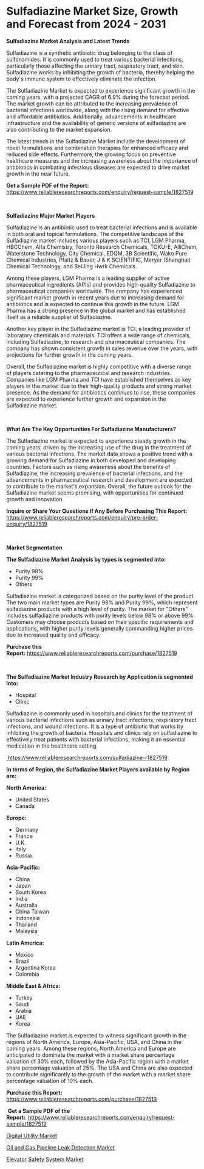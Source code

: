 <p><h1>Sulfadiazine Market Size, Growth and Forecast from 2024 - 2031</h1></p><p><strong>Sulfadiazine Market Analysis and Latest Trends</strong></p>
<p><p>Sulfadiazine is a synthetic antibiotic drug belonging to the class of sulfonamides. It is commonly used to treat various bacterial infections, particularly those affecting the urinary tract, respiratory tract, and skin. Sulfadiazine works by inhibiting the growth of bacteria, thereby helping the body's immune system to effectively eliminate the infection.</p><p>The Sulfadiazine Market is expected to experience significant growth in the coming years, with a projected CAGR of 6.9% during the forecast period. The market growth can be attributed to the increasing prevalence of bacterial infections worldwide, along with the rising demand for effective and affordable antibiotics. Additionally, advancements in healthcare infrastructure and the availability of generic versions of sulfadiazine are also contributing to the market expansion.</p><p>The latest trends in the Sulfadiazine Market include the development of novel formulations and combination therapies for enhanced efficacy and reduced side effects. Furthermore, the growing focus on preventive healthcare measures and the increasing awareness about the importance of antibiotics in combating infectious diseases are expected to drive market growth in the near future.</p></p>
<p><strong>Get a Sample PDF of the Report:&nbsp;</strong> <a href="https://www.reliableresearchreports.com/enquiry/request-sample/1827519">https://www.reliableresearchreports.com/enquiry/request-sample/1827519</a></p>
<p>&nbsp;</p>
<p><strong>Sulfadiazine Major Market Players</strong></p>
<p><p>Sulfadiazine is an antibiotic used to treat bacterial infections and is available in both oral and topical formulations. The competitive landscape of the Sulfadiazine market includes various players such as TCI, LGM Pharma, HBCChem, Alfa Chemistry, Toronto Research Chemicals, TOKU-E, AlliChem, Waterstone Technology, City Chemical, EDQM, 3B Scientific, Wako Pure Chemical Industries, Pfaltz & Bauer, J & K SCIENTIFIC, Meryer (Shanghai) Chemical Technology, and BeiJing Hwrk Chemicals.</p><p>Among these players, LGM Pharma is a leading supplier of active pharmaceutical ingredients (APIs) and provides high-quality Sulfadiazine to pharmaceutical companies worldwide. The company has experienced significant market growth in recent years due to increasing demand for antibiotics and is expected to continue this growth in the future. LGM Pharma has a strong presence in the global market and has established itself as a reliable supplier of Sulfadiazine.</p><p>Another key player in the Sulfadiazine market is TCI, a leading provider of laboratory chemicals and materials. TCI offers a wide range of chemicals, including Sulfadiazine, to research and pharmaceutical companies. The company has shown consistent growth in sales revenue over the years, with projections for further growth in the coming years.</p><p>Overall, the Sulfadiazine market is highly competitive with a diverse range of players catering to the pharmaceutical and research industries. Companies like LGM Pharma and TCI have established themselves as key players in the market due to their high-quality products and strong market presence. As the demand for antibiotics continues to rise, these companies are expected to experience further growth and expansion in the Sulfadiazine market.</p></p>
<p>&nbsp;</p>
<p><strong>What Are The Key Opportunities For Sulfadiazine Manufacturers?</strong></p>
<p><p>The Sulfadiazine market is expected to experience steady growth in the coming years, driven by the increasing use of the drug in the treatment of various bacterial infections. The market data shows a positive trend with a growing demand for Sulfadiazine in both developed and developing countries. Factors such as rising awareness about the benefits of Sulfadiazine, the increasing prevalence of bacterial infections, and the advancements in pharmaceutical research and development are expected to contribute to the market's expansion. Overall, the future outlook for the Sulfadiazine market seems promising, with opportunities for continued growth and innovation.</p></p>
<p><strong>Inquire or Share Your Questions If Any Before Purchasing This Report:</strong> <a href="https://www.reliableresearchreports.com/enquiry/pre-order-enquiry/1827519">https://www.reliableresearchreports.com/enquiry/pre-order-enquiry/1827519</a></p>
<p>&nbsp;</p>
<p><strong>Market Segmentation</strong></p>
<p><strong>The Sulfadiazine Market Analysis by types is segmented into:</strong></p>
<p><ul><li>Purity 98%</li><li>Purity 99%</li><li>Others</li></ul></p>
<p><p>Sulfadiazine market is categorized based on the purity level of the product. The two main market types are Purity 98% and Purity 99%, which represent sulfadiazine products with a high level of purity. The market for "Others" includes sulfadiazine products with purity levels below 98% or above 99%. Customers may choose products based on their specific requirements and applications, with higher purity levels generally commanding higher prices due to increased quality and efficacy.</p></p>
<p><strong>Purchase this Report:&nbsp;</strong><a href="https://www.reliableresearchreports.com/purchase/1827519">https://www.reliableresearchreports.com/purchase/1827519</a></p>
<p>&nbsp;</p>
<p><strong>The Sulfadiazine Market Industry Research by Application is segmented into:</strong></p>
<p><ul><li>Hospital</li><li>Clinic</li></ul></p>
<p><p>Sulfadiazine is commonly used in hospitals and clinics for the treatment of various bacterial infections such as urinary tract infections, respiratory tract infections, and wound infections. It is a type of antibiotic that works by inhibiting the growth of bacteria. Hospitals and clinics rely on sulfadiazine to effectively treat patients with bacterial infections, making it an essential medication in the healthcare setting.</p></p>
<p><a href="https://www.reliableresearchreports.com/sulfadiazine-r1827519">&nbsp;https://www.reliableresearchreports.com/sulfadiazine-r1827519</a></p>
<p><strong>In terms of Region, the Sulfadiazine Market Players available by Region are:</strong></p>
<p>
    <p> <strong> North America: </strong>
        <ul>
            <li>United States</li>
            <li>Canada</li>
        </ul>
        </p> 
    <p> <strong> Europe: </strong>
        <ul>
            <li>Germany</li>
            <li>France</li>
            <li>U.K.</li>
            <li>Italy</li>
            <li>Russia</li>
        </ul>
        </p> 
    <p> <strong> Asia-Pacific: </strong>
        <ul>
            <li>China</li>
            <li>Japan</li>
            <li>South Korea</li>
            <li>India</li>
            <li>Australia</li>
            <li>China Taiwan</li>
            <li>Indonesia</li>
            <li>Thailand</li>
            <li>Malaysia</li>
        </ul>
        </p> 
    <p> <strong> Latin America: </strong>
        <ul>
            <li>Mexico</li>
            <li>Brazil</li>
            <li>Argentina Korea</li>
            <li>Colombia</li>
        </ul>
        </p> 
    <p> <strong> Middle East & Africa: </strong>
        <ul>
            <li>Turkey</li>
            <li>Saudi</li>
            <li>Arabia</li>
            <li>UAE</li>
            <li>Korea</li>
        </ul>
    </p>
    </p>
<p><p>The Sulfadiazine market is expected to witness significant growth in the regions of North America, Europe, Asia-Pacific, USA, and China in the coming years. Among these regions, North America and Europe are anticipated to dominate the market with a market share percentage valuation of 30% each, followed by the Asia-Pacific region with a market share percentage valuation of 25%. The USA and China are also expected to contribute significantly to the growth of the market with a market share percentage valuation of 10% each.</p></p>
<p><strong>Purchase this Report: </strong><a href="https://www.reliableresearchreports.com/purchase/1827519">https://www.reliableresearchreports.com/purchase/1827519</a></p>
<p>&nbsp;<strong>Get a Sample PDF of the Report:&nbsp;&nbsp;</strong><a href="https://www.reliableresearchreports.com/enquiry/request-sample/1827519">https://www.reliableresearchreports.com/enquiry/request-sample/1827519</a></p>
<p><strong></strong></p>
<p><p><a href="https://github.com/pjcfca/Market-Research-Report-List-3/blob/main/digital-utility-market.md">Digital Utility Market</a></p><p><a href="https://github.com/lylyparadise/Market-Research-Report-List-4/blob/main/oil-and-gas-pipeline-leak-detection-market.md">Oil and Gas Pipeline Leak Detection Market</a></p><p><a href="https://github.com/johnbach50/Market-Research-Report-List-4/blob/main/elevator-safety-system-market.md">Elevator Safety System Market</a></p></p>